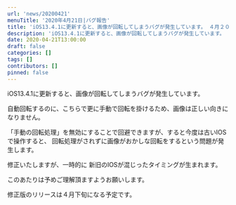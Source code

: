 ```yaml
---
url: 'news/20200421'
menuTitle: '2020年4月21日|バグ報告'
title: 'iOS13.4.1に更新すると、画像が回転してしまうバグが発生しています。 ４月２０日現在'
description: 'iOS13.4.1に更新すると、画像が回転してしまうバグが発生しています。 ４月２０日現在'
date: 2020-04-21T13:00:00
draft: false
categories: []
tags: []
contributors: []
pinned: false
---
```


iOS13.4.1に更新すると、画像が回転してしまうバグが発生しています。

自動回転するのに、こちらで更に手動で回転を掛けるため、画像は正しい向きになりません。

「手動の回転処理」を無効にすることで回避できますが、すると今度は古いIOSで操作すると、 回転処理がされずに画像がおかしな回転をするという問題が発生します。

修正いたしますが、一時的に 新旧のIOSが混じったタイミングが生まれます。

このあたりは予めご理解頂ますようお願いします。

修正版のリリースは４月下旬になる予定です。
